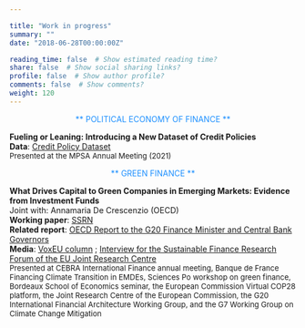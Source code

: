 ```yaml
---

title: "Work in progress"
summary: ""
date: "2018-06-28T00:00:00Z"

reading_time: false  # Show estimated reading time?
share: false  # Show social sharing links?
profile: false  # Show author profile?
comments: false  # Show comments?
weight: 120
---
```

  
<p align="center"><span style=color:DodgerBlue>** POLITICAL ECONOMY OF FINANCE **</span></p>
  
**Fueling or Leaning: Introducing a New Dataset of Credit Policies**  
**Data**: [Credit Policy Dataset](https://github.com/aczf099/academic-kickstart3/blob/c42f497d79d0d9955e8debcaae920433d84e00f8/content/home/Credit_pol_panel_public.xlsx)  
<font size="2">   Presented at the MPSA Annual Meeting (2021) </font>   
  
<p align="center"><span style=color:DodgerBlue>** GREEN FINANCE **</span></p>

**What Drives Capital to Green Companies in Emerging Markets: Evidence from Investment Funds**  
Joint with: Annamaria De Crescenzio (OECD)  
**Working paper**: [SSRN](https://papers.ssrn.com/sol3/papers.cfm?abstract_id=4947278)  
**Related report**: [OECD Report to the G20 Finance Minister and Central Bank Governors](https://www.oecd.org/investment/investment-policy/towards-orderly-green-transition.pdf)  
**Media**: [VoxEU column](https://cepr.org/voxeu/columns/lack-portfolio-investment-finance-green-companies-emerging-markets)  ; [Interview for the Sustainable Finance Research Forum of the EU Joint Research Centre](https://webcast.ec.europa.eu/sfrf-interview-series-ade-crescenzio-elepers)  
<font size="2"> Presented at CEBRA International Finance annual meeting, Banque de France Financing Climate Transition in EMDEs, Sciences Po workshop on green finance, Bordeaux School of Economics seminar, the European Commission Virtual COP28 platform, the Joint Research Centre of the European Commission, the G20 International Financial Architecture Working Group, and the G7 Working Group on Climate Change Mitigation </font>  
